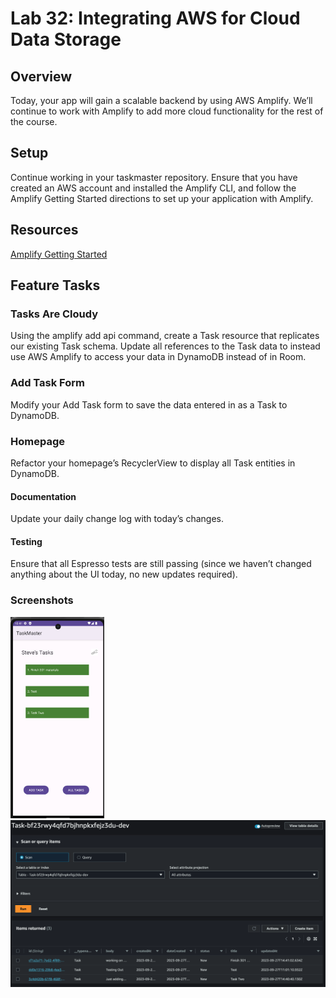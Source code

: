 # Lab 32: Integrating AWS for Cloud Data Storage

## Overview

Today, your app will gain a scalable backend by using AWS Amplify. We’ll continue to work with 
Amplify to add more cloud functionality for the rest of the course.

## Setup

Continue working in your taskmaster repository. Ensure that you have created an AWS account and 
installed the Amplify CLI, and follow the Amplify Getting Started directions to set up your 
application with Amplify.

## Resources

[Amplify Getting Started](https://docs.amplify.aws/lib/project-setup/prereq/q/platform/android/)

## Feature Tasks

### Tasks Are Cloudy

Using the amplify add api command, create a Task resource that replicates our existing Task schema. 
Update all references to the Task data to instead use AWS Amplify to access your data in DynamoDB 
instead of in Room.

### Add Task Form

Modify your Add Task form to save the data entered in as a Task to DynamoDB.

### Homepage

Refactor your homepage’s RecyclerView to display all Task entities in DynamoDB.

#### Documentation

Update your daily change log with today’s changes.

#### Testing

Ensure that all Espresso tests are still passing (since we haven’t changed anything about the UI 
today, no new updates required).

### Screenshots

<img src="../screenshots/lab32/homepage32.png" alt="homepage view lab32" width="150"/> 
<img src="../screenshots/lab32/amplifyTable.png" alt="amplify aws table inputs" width="600"/> 